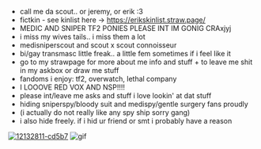 - call me da scout.. or jeremy, or erik :3
- fictkin - see kinlist here -> https://erikskinlist.straw.page/
- MEDIC AND SNIPER TF2 PONIES PLEASE INT IM GONIG CRAxjyj
- i miss my wives tails.. i miss them a lot
- medisniperscout and scout x scout connoisseur 
- bi/gay transmasc little freak.. a little fem sometimes if i feel like it
- go to my strawpage for more about me info and stuff + to leave me shit in my askbox or draw me stuff
- fandoms i enjoy: tf2, overwatch, lethal company
- I LOOOVE RED VOX AND NSP!!!!
- please int/leave me asks and stuff i love lookin' at dat stuff
- hiding sniperspy/bloody suit and medispy/gentle surgery fans proudly
- (i actually do not really like any spy ship sorry gang)
- i also hide freely. if i hid ur friend or smt i probably have a reason

<a href="https://imgbb.com/"><img src="https://i.ibb.co/chyFrBD/12132811-cd5b7.gif" alt="12132811-cd5b7" border="0"></a>
![gif]([[https://cdn.discordapp.com/attachments/857675663309668356/1299446510827737088/12132811_cd5b7.gif?ex=67212fde&is=671fde5e&hm=a7e9ef61c6b181b6afba4a8bd189f0787cf70e22fc7314b9d270f8763a2fb144&](https://ibb.co/b56BK0z)](https://ibb.co/b56BK0z))
<!---
ianian69/ianian69 is a ✨ special ✨ repository because its `README.md` (this file) appears on your GitHub profile.
You can click the Preview link to take a look at your changes.
--->

